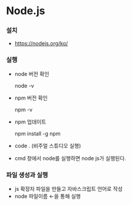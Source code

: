# Node.js

### 설치

- https://nodejs.org/ko/



### 실행

- node 버전 확인

  node -v

- npm 버전 확인

  npm -v

- npm 업데이트

  npm install -g npm

- code . (비주얼 스튜디오 실행)

- cmd 창에서 node를 실행하면 node js가 실행된다.



### 파일 생성과 실행

- js 확장자 파일을 만들고 자바스크립트 언어로 작성
- node 파일이름 ←을 통해 실행

